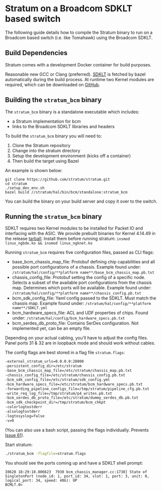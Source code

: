 # Stratum on a Broadcom SDKLT based switch

The following guide details how to compile the Stratum binary to run on a Broadcom based switch (i.e. like Tomahawk) using the Broadcom SDKLT.

## Build Dependencies

Stratum comes with a development Docker container for build purposes.

Reasonable new GCC or Clang (preferred). [SDKLT](https://github.com/opennetworkinglab/SDKLT) is fetched by bazel automatically during the build process. At runtime two Kernel modules are required, which can be downloaded on [GitHub](https://github.com/opennetworkinglab/SDKLT/releases).

## Building the `stratum_bcm` binary

The `stratum_bcm` binary is a standalone executable which includes:
- a Stratum implementation for bcm
- links to the Broadcom SDKLT libraries and headers

To build the `stratum_bcm` binary you will need to:
1. Clone the Stratum repository
2. Change into the stratum directory
3. Setup the development environment (kicks off a container)
4. Then build the target using Bazel

An example is shown below:

```
git clone https://github.com/stratum/stratum.git
cd stratum
./setup_dev_env.sh
bazel build //stratum/hal/bin/bcm/standalone:stratum_bcm
```

You can build the binary on your build server and copy it over to the switch.

## Running the `stratum_bcm` binary

SDKLT requires two Kernel modules to be installed for Packet IO and interfacing with the ASIC. We provide prebuilt binaries for Kernel 4.14.49 in the release [tarball]((https://github.com/opennetworkinglab/SDKLT/releases)). Install them before running stratum:
`insmod linux_ngbde.ko && insmod linux_ngknet.ko`

Running `stratum_bcm` requires five configuration files, passed as CLI flags:

- base_bcm_chassis_map_file: Protobuf defining chip capabilities and all possible port configurations of a chassis.
    Example found under: `/stratum/hal/config/**platform name**/base_bcm_chassis_map.pb.txt`
- chassis_config_file: Protobuf setting the config of a specific node.
    Selects a subset of the available port configurations from the chassis map. Determines
    which ports will be available.
    Example found under: `/stratum/hal/config/**platform name**/chassis_config.pb.txt`
- bcm_sdk_config_file: Yaml config passed to the SDKLT. Must match the chassis map.
    Example found under: `/stratum/hal/config/**platform name**/SDKLT.yml`
- bcm_hardware_specs_file: ACL and UDF properties of chips. Found under: `/stratum/hal/config/bcm_hardware_specs.pb.txt`
- bcm_serdes_db_proto_file: Contains SerDes configuration. Not implemented yet, can be an empty file.

Depending on your actual cabling, you'll have to adjust the config files. Panel ports 31 & 32 are in loopback mode and should work without cables.

The config flags are best stored in a flag file `stratum.flags`:

```bash
-external_stratum_urls=0.0.0.0:28000
-persistent_config_dir=/etc/stratum
-base_bcm_chassis_map_file=/etc/stratum/chassis_map.pb.txt
-chassis_config_file=/etc/stratum/chassis_config.pb.txt
-bcm_sdk_config_file=/etc/stratum/sdk_config.yml
-bcm_hardware_specs_file=/etc/stratum/bcm_hardware_specs.pb.txt
-forwarding_pipeline_configs_file=/tmp/stratum/pipeline_cfg.pb.txt
-write_req_log_file=/tmp/stratum/p4_writes.pb.txt
-bcm_serdes_db_proto_file=/etc/stratum/dummy_serdes_db.pb.txt
-bcm_sdk_checkpoint_dir=/tmp/stratum/bcm_chkpt
-colorlogtostderr
-alsologtostderr
-logtosyslog=false
-v=0
```

(You can also use a bash script, passing the flags individually. Prevents [Issue 61](https://github.com/gflags/gflags/issues/61)).

Start stratum:
```bash
./stratum_bcm -flagfile=stratum.flags
```

You should see the ports coming up and have a SDKLT shell prompt:
```
I0628 18:29:10.806623  7930 bcm_chassis_manager.cc:1738] State of SingletonPort (node_id: 1, port_id: 34, slot: 1, port: 3, unit: 0, logical_port: 34, speed: 40G): UP
BCMLT.0>
```
